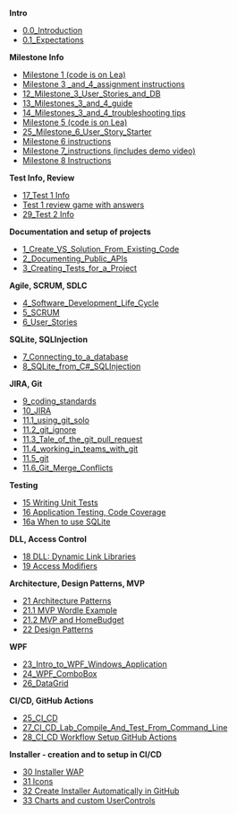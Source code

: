 **Intro**
- [0.0_Introduction](/00.1_Introduction.md)
- [0.1_Expectations](/00_Expectations.md)

**Milestone Info**
  - [Milestone 1 (code is on Lea)](https://johnabbott-my.sharepoint.com/:w:/g/personal/helen_katalifos_johnabbott_qc_ca/ESWwSknSuoJHlaZkFMgPdpYBMy2z8O74jgbIWazMNy4ueg?e=ndjwFd)
  - [Milestone 3 _and_4_assignment instructions](https://johnabbott-my.sharepoint.com/:w:/g/personal/helen_katalifos_johnabbott_qc_ca/EXYlhSynvYhDpfQP9Br0LHMBSaJlFyZSaw0iB_Kf-vlxPg?e=yjXFZZ)
  - [12_Milestone_3_User_Stories_and_DB](UserStories.md)
  - [13_Milestones_3_and_4_guide](12_Milestones_3_and_4_help.md)
  - [14_Milestones_3_and_4_troubleshooting tips](12c_Milestones_3_and_4_Troubleshooting_tips.md)
  - [Milestone 5 (code is on Lea)](https://johnabbott-my.sharepoint.com/:w:/g/personal/helen_katalifos_johnabbott_qc_ca/EQzX7hEIJ-9EsfOQHH6JjF8BoGkehgIRgZ62AjujYZobzQ?e=lesAW7)
  - [25_Milestone_6_User_Story_Starter](25_Milestone_6_Budget_stories.md)
  - [Milestone 6 instructions](https://johnabbott-my.sharepoint.com/:w:/g/personal/helen_katalifos_johnabbott_qc_ca/ESLqfrUyK99BkXSPCZmn5Z8BFiTcWCnR3LSXVy__F-eKqA?e=ja9oeh)
  - [Milestone 7_instructions (includes demo video)](https://johnabbott-my.sharepoint.com/:w:/g/personal/helen_katalifos_johnabbott_qc_ca/Ea_ZbKizuplDjc91nYp8z2AB2APArGzZE0dTbQIeNAhBcw?e=mRpyuO)
  - [Milestone 8 Instructions](https://johnabbott-my.sharepoint.com/:w:/g/personal/helen_katalifos_johnabbott_qc_ca/Efo1HV1PvsNIuc6zzm2qasMBDdbTrFEhfyERAMYCHfi11g?e=9CGYea)
    
**Test Info, Review**
- [17_Test 1 Info](17_Test_1_Info.md)
- [Test 1 review game with answers](https://johnabbott-my.sharepoint.com/:p:/g/personal/helen_katalifos_johnabbott_qc_ca/ET24k3XHHBdFsxDSdKPCTI8Bw01ukeHvArowh82osNWSwQ?e=uhVfEG)
- [29_Test 2 Info](29_Test_2_Info.md)

**Documentation and setup of projects**
- [1_Create_VS_Solution_From_Existing_Code](/01_Create_VS_Solution_From_Existing_Code.md)
- [2_Documenting_Public_APIs](/02_Documenting_Public_APIs.md)
- [3_Creating_Tests_for_a_Project](03_Creating_Tests_for_a_Project.md)

**Agile, SCRUM, SDLC**
- [4_Software_Development_Life_Cycle](04_software_development_life.md)
- [5_SCRUM](05_scrum.md)
- [6_User_Stories](06_user_stories.md)

**SQLite, SQLInjection**
- [7_Connecting_to_a_database](07_Connecting_to_a_database.md)
- [8_SQLite_from_C#_SQLInjection](08_SQLite_and_Csharp.md)

**JIRA, Git**
- [9_coding_standards](09_coding_standards.md)
- [10_JIRA](10_JIRA.md)
- [11.1_using_git_solo](https://drive.google.com/file/d/1CKXzVzqlzD4T8eK5vpWtUZnUO65S5Zfs/view?usp=share_link)
- [11.2_git_ignore](https://drive.google.com/file/d/1ojSClOnWaxk0DHTPfmgAhz_w2beTw_q0/view?usp=share_link)
- [11.3_Tale_of_the_git_pull_request](https://drive.google.com/file/d/1mcvrfejqrmnHfo5zaBIUhGphnR4px5It/view?usp=share_link)
- [11.4_working_in_teams_with_git](https://drive.google.com/file/d/1ZMj097yKSdP6b6s9bkbHlXNW2q78Bba1/view?usp=share_link)
- [11.5_git](11.5_git.md)
- [11.6_Git_Merge_Conflicts](/11.9_Git_Merge_Conflicts.md)

**Testing**
- [15 Writing Unit Tests](15_Writing_Unit_Tests.md)
- [16 Application Testing, Code Coverage](16_ApplicationTesting_CodeCoverage.md)
- [16a When to use SQLite](16a_When_to_use_SQLite.md)

**DLL, Access Control**
- [18 DLL: Dynamic Link Libraries](18_Dynamic_Link_Libraries.md)
- [19 Access Modifiers](19_Access_Modifiers.md)

**Architecture, Design Patterns, MVP**
- [21 Architecture Patterns](21_Architecture_Patterns.md)
- [21.1 MVP Wordle Example](21.1_MVP_Wordle_Example.md)
- [21.2 MVP and HomeBudget](23_Not_MVP.md)
- [22 Design Patterns](22_Design_Patterns.md)

 **WPF**
- [23_Intro_to_WPF_Windows_Application](23_Intro_to_WPF_Windows_Application.md)
- [24_WPF_ComboBox](24_WPF_Combobox_Control.md)
- [26_DataGrid](26_DataGrid.md)

**CI/CD, GitHub Actions**
- [25_CI_CD](25a_CI_CD.md)
- [27_CI_CD_Lab_Compile_And_Test_From_Command_Line](27_CICD_Lab_Compile_And_Test_From_Command_Line.md)
- [28_CI_CD Workflow Setup GitHub Actions](28_CICD_Workflow_Setup_GitHub_Actions_Build_Test.md)

**Installer - creation and to setup in CI/CD**
- [30 Installer WAP](30_Installer_WAP.md)
- [31 Icons](31_Icons.md)
- [32 Create Installer Automatically in GitHub](32_CICD_Installer_Workflow_Setup_Installer.md)
- [33 Charts and custom UserControls](33_Charts.md)
